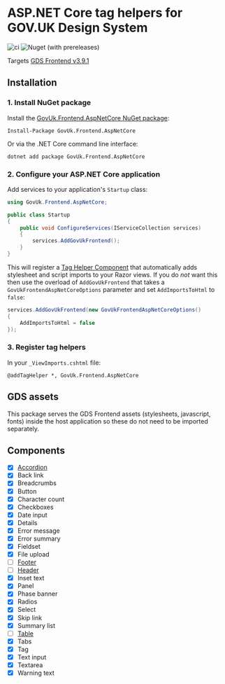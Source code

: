 # ASP.NET Core tag helpers for GOV.UK Design System

![ci](https://github.com/gunndabad/govuk-frontend-aspnetcore/workflows/ci/badge.svg)
![Nuget (with prereleases)](https://img.shields.io/nuget/vpre/GovUk.Frontend.AspNetCore)

Targets [GDS Frontend v3.9.1](https://github.com/alphagov/govuk-frontend/releases/tag/v3.9.1)

## Installation

### 1. Install NuGet package

Install the [GovUk.Frontend.AspNetCore NuGet package](https://www.nuget.org/packages/GovUk.Frontend.AspNetCore/):

    Install-Package GovUk.Frontend.AspNetCore
    
Or via the .NET Core command line interface:

    dotnet add package GovUk.Frontend.AspNetCore

### 2. Configure your ASP.NET Core application

Add services to your application's `Startup` class:

```cs
using GovUk.Frontend.AspNetCore;

public class Startup
{
    public void ConfigureServices(IServiceCollection services)
    {
        services.AddGovUkFrontend();
    }
}
```

This will register a [Tag Helper Component](https://docs.microsoft.com/en-us/aspnet/core/mvc/views/tag-helpers/th-components?view=aspnetcore-5.0) that automatically adds stylesheet and script imports to your Razor views.
If you do *not* want this then use the overload of `AddGovUkFrontend` that takes a `GovUkFrontendAspNetCoreOptions` parameter and set `AddImportsToHtml` to `false`:

```cs
services.AddGovUkFrontend(new GovUkFrontendAspNetCoreOptions()
{
    AddImportsToHtml = false
});
```

### 3. Register tag helpers

In your `_ViewImports.cshtml` file:

```razor:
@addTagHelper *, GovUk.Frontend.AspNetCore
```

## GDS assets

This package serves the GDS Frontend assets (stylesheets, javascript, fonts) inside the host application so these do not need to be imported separately.

## Components

- [x] [Accordion](docs/accordion.md)
- [x] Back link
- [x] Breadcrumbs
- [x] Button
- [x] Character count
- [x] Checkboxes
- [x] Date input
- [x] Details
- [x] Error message
- [x] Error summary
- [x] Fieldset
- [x] File upload
- [ ] [Footer](https://github.com/gunndabad/govuk-frontend-aspnetcore/issues/18)
- [ ] [Header](https://github.com/gunndabad/govuk-frontend-aspnetcore/issues/17)
- [x] Inset text
- [x] Panel
- [x] Phase banner
- [x] Radios
- [x] Select
- [x] Skip link
- [x] Summary list
- [ ] [Table](https://github.com/gunndabad/govuk-frontend-aspnetcore/issues/29)
- [x] Tabs
- [x] Tag
- [x] Text input
- [x] Textarea
- [x] Warning text